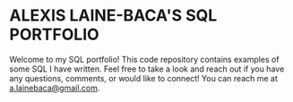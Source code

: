 # ALEXIS LAINE-BACA'S SQL PORTFOLIO
Welcome to my SQL portfolio! This code repository contains examples of some SQL I have written. Feel free to take a look and reach out if you have any questions, comments, or would like to connect!
You can reach me at
a.lainebaca@gmail.com.
